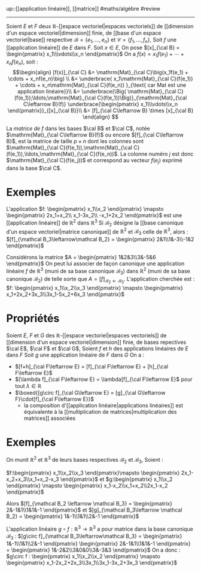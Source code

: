 up::[[application linéaire]], [[matrice]]
#maths/algèbre #review 

----
Soient $E$ et $F$ deux $\mathbb{R}$-[[espace vectoriel|espaces vectoriels]] de [[dimension d'un espace vectoriel|dimension]] finie, de [[base d'un espace vectoriel|base]] respective $\mathcal B = \{e_1,\ldots,e_n\}$ et $\mathcal C = \{f_1,\ldots,f_n\}$,
Soit $f$ une [[application linéaire]] de $E$ dans $F$.
Soit $x\in E$,
On pose $[x]_{\cal B} = \begin{pmatrix} x_1\\\vdots\\x_n \end{pmatrix}$
On a $f(x) = x_1f(e_1) + \cdots + x_nf(e_n)$, soit :
$$\begin{align}
[f(x)]_{\cal C} &= \mathrm{Mat}_{\cal C}\big(x_1f(e_1) + \cdots + x_nf(e_n)\big) \\
    &= \underbrace{ x_1\mathrm{Mat}_{\cal C}(f(e_1)) + \cdots + x_n\mathrm{Mat}_{\cal C}(f(e_n)) }_{\text{ car Mat est une application linéaire}}\\
    &= \underbrace{\Big( \mathrm{Mat}_{\cal C}(f(e_1));\ldots;\mathrm{Mat}_{\cal C}(f(e_1))\Big)}_{\mathrm{Mat}_{\cal C\leftarrow B}(f)}
       \underbrace{\begin{pmatrix} x_1\\\vdots\\x_n \end{pmatrix}}_{[x]_{\cal B}}\\
    &= [f]_{\cal C\leftarrow B} \times [x]_{\cal B}
\end{align}
$$

La _matrice de $f$_ dans les bases $\cal B$ et $\cal C$, notée $\mathrm{Mat}_{\cal C\leftarrow B}(f)$ ou encore $[f]_{\cal C\leftarrow B}$, est la matrice de taille $p\times n$ dont les colonnes sont $\mathrm{Mat}_{\cal C}(f(e_1)),\mathrm{Mat}_{\cal C}(f(e_1)),\ldots,\mathrm{Mat}_{\cal C}(f(e_n))$.
La colonne numéro $j$ est donc $\mathrm{Mat}_{\cal C}(f(e_j))$ et correspond au vecteur $f(e_j)$ exprimé dans la base $\cal C$.




# Exemples

L'application $f: \begin{pmatrix} x_1\\x_2 \end{pmatrix} \mapsto \begin{pmatrix} 2x_1+x_2\\ x_1-3x_2\\ -x_1+2x_2 \end{pmatrix}$ est une [[application linéaire]] de $\mathbb{R}^2$ dans $\mathbb{R}^3$
Si $\mathcal B_2$ désigne la [[base canonique d'un espace vectoriel|matrice canonique]] de $\mathbb{R}^2$ et $\mathcal B_3$ celle de $\mathbb{R}^3$, alors :
$[f]_{\mathcal B_3\leftarrow\mathcal B_2} = \begin{pmatrix} 2&1\\1&-3\\-1&2 \end{pmatrix}$




Considérons la matrice $A = \begin{pmatrix} 1&2&3\\3&-5&6 \end{pmatrix}$
On peut lui associer de façon canonique une application linéaire $f$ de $\mathbb{R}^3$ (muni de sa base canonique $\mathcal B_3$) dans $\mathbb{R}^2$ (muni de sa base canonique $\mathcal B_2$) de telle sorte que $A = [f]_{\mathcal B_2\leftarrow \mathcal B_3}$.
L'application cherchée est : $f: \begin{pmatrix} x_1\\x_2\\x_3 \end{pmatrix} \mapsto \begin{pmatrix} x_1+2x_2+3x_3\\3x_1-5x_2+6x_3 \end{pmatrix}$



# Propriétés
Soient $E$, $F$ et $G$ des $\mathbb{R}$-[[espace vectoriel|espaces vectoriels]] de [[dimension d'un espace vectoriel|dimension]] finie, de bases repectives $\cal E$, $\cal F$ et $\cal G$,
Soient $f$ et $h$ des applications linéaires de $E$ dans $F$
Soit $g$ une application linéaire de $F$ dans $G$
On a :
 - $[f+h]_{\cal F\leftarrow E} = [f]_{\cal F\leftarrow E} + [h]_{\cal F\leftarrow E}$
 - $[\lambda f]_{\cal F\leftarrow E} = \lambda[f]_{\cal F\leftarrow E}$ pour tout $\lambda\in\mathbb{R}$
 - $\boxed{[g\circ f]_{\cal G\leftarrow E} = [g]_{\cal G\leftarrow F}\cdot[f]_{\cal F\leftarrow E}}$ 
     -  la composition d'[[application linéaire|applications linéaires]] est équivalente à la [[multiplication de matrices|multiplication des matrices]] associées





# Exemples
On munit $\mathbb{R}^2$ et $\mathbb{R}^3$ de leurs bases respectives $\mathcal B_2$ et $\mathcal B_3$,
Soient :

$f:\begin{pmatrix} x_1\\x_2\\x_3 \end{pmatrix}\mapsto \begin{pmatrix} 2x_1-x_2+x_3\\x_1+x_2-x_3 \end{pmatrix}$ et $g:\begin{pmatrix} x_1\\x_2 \end{pmatrix} \mapsto \begin{pmatrix} x_1-x_2\\x_1+x_2\\2x_1-x_2 \end{pmatrix}$

Alors $[f]_{\mathcal B_2 \leftarrow \mathcal B_3} = \begin{pmatrix} 2&-1&1\\1&1&-1 \end{pmatrix}$ et $[g]_{\mathcal B_3\leftarrow \mathcal B_2} = \begin{pmatrix} 1&-1\\1&1\\2&-1 \end{pmatrix}$

L'application linéaire $g\circ f : \mathbb{R}^3 \rightarrow \mathbb{R}^3$ a pour matrice dans la base canonique $\mathcal B_3$ :
$[g\circ f]_{\mathcal B_3\leftarrow\mathcal B_3} = \begin{pmatrix} 1&-1\\1&1\\2&-1 \end{pmatrix} \begin{pmatrix} 2&-1&1\\1&1&-1 \end{pmatrix} = \begin{pmatrix} 1&-2&2\\3&0&0\\3&-3&3 \end{pmatrix}$
On a donc :
$g\circ f : \begin{pmatrix} x_1\\x_2\\x_2 \end{pmatrix} \mapsto \begin{pmatrix} x_1-2x_2+2x_3\\3x_1\\3x_1-3x_2+3x_3 \end{pmatrix}$


